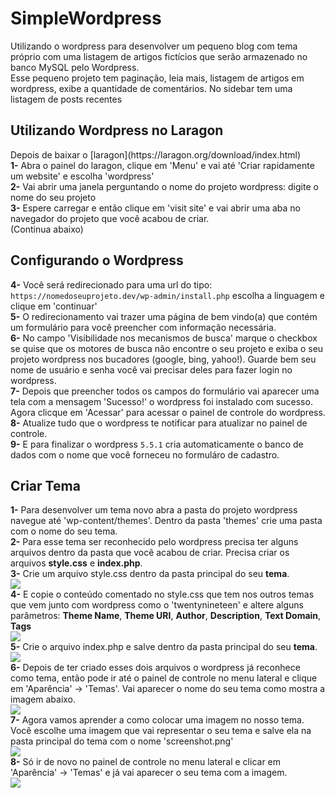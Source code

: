 # SimpleWordpress

<p>Utilizando o wordpress para desenvolver um pequeno blog com tema próprio com uma listagem de artigos fictícios que serão armazenado no banco MySQL pelo Wordpress.<br/>
Esse pequeno projeto tem paginação, leia mais, listagem de artigos em wordpress, exibe a quantidade de comentários. No sidebar tem uma listagem de  posts recentes</p>

## Utilizando Wordpress no Laragon

<p>Depois de baixar o [laragon](https://laragon.org/download/index.html)<br/>
<strong>1-</strong> Abra o painel do laragon, clique em 'Menu' e vai até 'Criar rapidamente um website' e escolha 'wordpress'<br/>
<strong>2-</strong> Vai abrir uma janela perguntando o nome do projeto wordpress: digite o nome do seu projeto<br/>
<strong>3-</strong> Espere carregar e então clique em 'visit site' e vai abrir uma aba no navegador do projeto que você acabou de criar.<br/>
(Continua abaixo)
</p>

## Configurando o Wordpress

<strong>4-</strong> Você será redirecionado para uma url do tipo: `https://nomedoseuprojeto.dev/wp-admin/install.php` escolha a linguagem e clique em 'continuar'<br/>
<strong>5-</strong> O redirecionamento vai trazer uma página de bem vindo(a) que contém um formulário para você preencher com informação necessária.<br/>
<strong>6-</strong> No campo 'Visibilidade nos mecanismos de busca' marque o checkbox se quise que os motores de busca não encontre o seu projeto e exiba o seu projeto wordpress nos bucadores (google, bing, yahoo!). Guarde bem seu nome de usuário e senha você vai precisar deles para fazer login no wordpress.<br/>
<strong>7-</strong> Depois que preencher todos os campos do formulário vai aparecer uma tela com a mensagem 'Sucesso!' o wordpress foi instalado com sucesso. Agora clicque em 'Acessar' para acessar o painel de controle do wordpress.<br/>
<strong>8-</strong> Atualize tudo que o wordpress te notificar para atualizar no painel de controle.<br/>
<strong>9-</strong> E para finalizar o wordpress `5.5.1` cria automaticamente o banco de dados com o nome que você forneceu no formuláro de cadastro.<br/>

## Criar Tema

<strong>1-</strong> Para desenvolver um tema novo abra a pasta do projeto wordpress navegue até 'wp-content/themes'. Dentro da pasta 'themes' crie uma pasta com o nome do seu tema.<br/>
<strong>2-</strong> Para esse tema ser reconhecido pelo wordpress precisa ter alguns arquivos dentro da pasta que você acabou de criar. Precisa criar os arquivos <strong>style.css</strong> e <strong>index.php</strong>.<br/>
<strong>3-</strong> Crie um arquivo style.css dentro da pasta principal do seu <strong>tema</strong>.<br/>
<img src="assets/images/arquivo_importante1.php"><br/>
<strong>4-</strong> E copie o conteúdo comentado no style.css que tem nos outros temas que vem junto com wordpress como o 'twentynineteen' e altere alguns parâmetros: <strong>Theme Name</strong>, <strong>Theme URI</strong>, <strong>Author</strong>, <strong>Description</strong>, <strong>Text Domain</strong>, <strong>Tags</strong><br/>
<img src="assets/images/aquivo_style_do_tema.png"><br/>
<strong>5-</strong> Crie o arquivo index.php e salve dentro da pasta principal do seu <strong>tema</strong>.<br/>
<img src="assets/images/arquivo_importante.php"><br/>
<strong>6-</strong> Depois de ter criado esses dois arquivos o wordpress já reconhece como tema, então pode ir até o painel de controle no menu lateral e clique em 'Aparência' -> 'Temas'. Vai aparecer o nome do seu tema como mostra a imagem abaixo.<br/>
<img src="assets/images/add_theme.png"><br/>
<strong>7-</strong> Agora vamos aprender a como colocar uma imagem no nosso tema. Você escolhe uma imagem que vai representar o seu tema e salve ela na pasta principal do tema com o nome 'screenshot.png'<br/>
<img src="assets/images/screenshot_theme.png"><br/>
<strong>8-</strong> Só ir de novo no painel de controle no menu lateral e clicar em 'Aparência' -> 'Temas' e já vai aparecer o seu tema com a imagem.<br/>
<img src="assets/images/image_theme.png"><br/>
